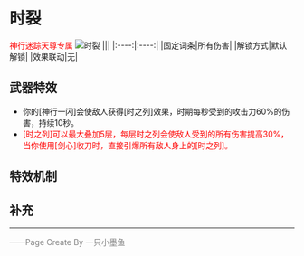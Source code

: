 # 时裂
<font color=red>神行迷踪天尊专属</font> 
![时裂](../Img/Texture2D_Potion/时裂.png)
|||
|:----:|:----:|
|固定词条|所有伤害|
|解锁方式|默认解锁|
|效果联动|无|


## 武器特效
- 你的[神行一闪]会使敌人获得[时之列]效果，时期每秒受到的攻击力60%的伤害，持续10秒。
- <font color=red>[时之列]可以最大叠加5层，每层时之列会使敌人受到的所有伤害提高30%，当你使用[剑心]收刀时，直接引爆所有敌人身上的[时之列]。</font>

## 特效机制

## 补充

---

<font color=grey>——Page Create By 一只小墨鱼</font>
